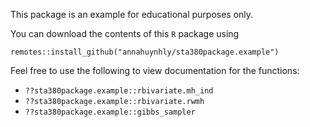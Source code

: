 This package is an example for educational purposes only.

You can download the contents of this `R` package using
```
remotes::install_github("annahuynhly/sta380package.example")
```

Feel free to use the following to view documentation for the functions:
- `??sta380package.example::rbivariate.mh_ind`
- `??sta380package.example::rbivariate.rwmh`
- `??sta380package.example::gibbs_sampler`
